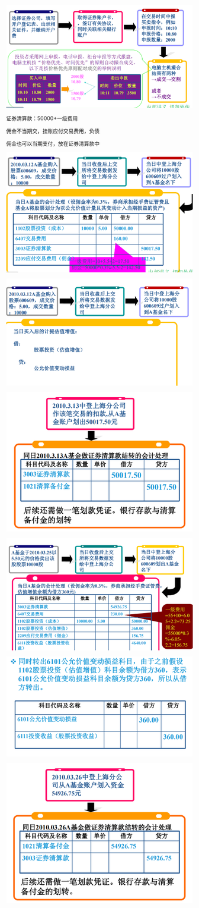 

![](assets/股票交易程序举例图_image_0.png)





证券清算款：50000+一级费用

佣金不当期交，挂账应付交易费用，负债

佣金也可以当期支付，放在证券清算款中

![](assets/股票交易程序举例图_image_1.png)







![](assets/股票交易程序举例图_image_2.png)



![](assets/股票交易程序举例图_image_3.png)







![](assets/股票交易程序举例图_image_4.png)



![](assets/股票交易程序举例图_image_5.png)



![](assets/股票交易程序举例图_image_6.png)

